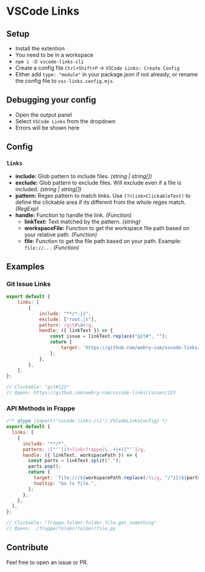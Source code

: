 # VSCode Links

## Setup

- Install the extention
- You need to be in a workspace
- `npm i -D vscode-links-cli`
- Create a config file `Ctrl+Shift+P` -> `VSCode Links: Create Config`
- Either add `type: "module"` in your package.json if not already, or rename the config file to `vsc-links.config.mjs`.

## Debugging your config

- Open the output panel
- Select `VSCode Links` from the dropdown
- Errors will be shown here

## Config

### `links`
- **include:** Glob pattern to include files. *(string | string[])*
- **exclude:** Glob pattern to exclude files. Will exclude even if a file is included. *(string | string[])*
- **pattern:** Regex pattern to match links. Use `(?<link>ClickableText)` to define the clickable area if its different from the whole regex match. *(RegExp)*
- **handle:** Function to handle the link. *(Function)*
    - **linkText:** Text matched by the pattern. *(string)*
    - **workspaceFile:** Function to get the workspace file path based on your relative path. *(Function)*
    - **file**: Function to get the file path based on your path. Example: `file://...` *(Function)*

## Examples

### Git Issue Links
```js
export default {
    links: [
        {
            include: "**/*.js",
            exclude: ["root.js"],
            pattern: /git#\d+/g,
            handle: ({ linkText }) => {
                const issue = linkText.replace("git#", "");
                return {
                    target: `https://github.com/webry-com/vscode-links/issues/${issue}`
                };
            },
        },
    ],
};
```
```js
// Clickable: "git#123"
// Opens: https://github.com/webry-com/vscode-links/issues/123
```

### API Methods in Frappe
```js
/** @type {import("vscode-links-cli").VSCodeLinksConfig} */
export default {
  links: [
    {
      include: "**/*",
      pattern: /["'`](?<link>frappe(\..+)+)["'`]/g,
      handle: ({ linkText, workspacePath }) => {
        const parts = linkText.split(".");
        parts.pop();
        return {
          target: `file:///${workspacePath.replace(/\\/g, "/")}/${parts.join("/")}.py`,
          tooltip: "Go to file.",
        };
      },
    },
  ],
};
```
```js
// Clickable: "frappe.folder.folder.file.get_something"
// Opens: ./frappe/folder/folder/file.py
```


## Contribute
Feel free to open an issue or PR.